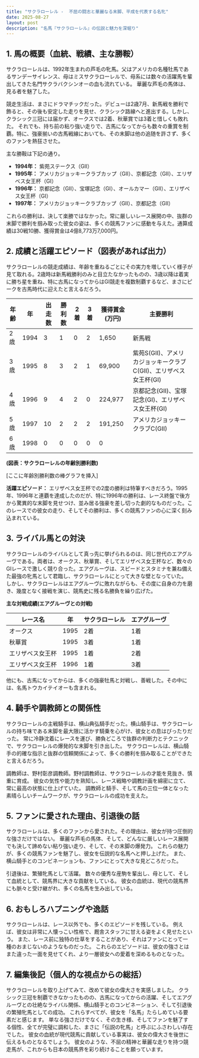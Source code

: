 ```yaml
---
title: "サクラローレル -  不屈の闘志と華麗なる末脚、平成を代表する名牝"
date: 2025-08-27
layout: post
description: "名馬『サクラローレル』の伝説と魅力を深堀り"
---
```


## 1. 馬の概要（血統、戦績、主な勝鞍）

サクラローレルは、1992年生まれの芦毛の牝馬。父はアメリカの名種牡馬であるサンデーサイレンス、母はミスサクラローレルで、母系には数々の活躍馬を輩出してきた名門サクラバクシンオーの血も流れている。  華麗な芦毛の馬体は、見る者を魅了した。

競走生活は、まさにドラマチックだった。デビューは2歳7月、新馬戦を勝利で飾ると、その後も安定した走りを見せ、クラシック路線へと進出する。しかし、クラシック三冠には届かず、オークスでは2着、秋華賞では3着と惜しくも敗れた。  それでも、持ち前の粘り強い走りで、古馬になってからも数々の重賞を制覇。特に、強豪揃いの古馬戦線においても、その末脚は他の追随を許さず、多くのファンを熱狂させた。

主な勝鞍は下記の通り。

* **1994年：**  紫苑ステークス（GII）
* **1995年：**  アメリカジョッキークラブカップ（GII）、京都記念（GII）、エリザベス女王杯（GI）
* **1996年：**  京都記念（GII）、宝塚記念（GI）、オールカマー（GII）、エリザベス女王杯（GI）
* **1997年：**  アメリカジョッキークラブカップ（GII）、京都記念（GII）

これらの勝利は、決して楽勝ではなかった。常に厳しいレース展開の中、抜群の末脚で勝利を掴み取った彼女の姿は、多くの競馬ファンに感動を与えた。通算成績は30戦10勝、獲得賞金は4億8,773万7,000円。


## 2. 成績と活躍エピソード（図表があれば出力）

サクラローレルの競走成績は、年齢を重ねるごとにその実力を増していく様子が見て取れる。2歳時は新馬戦勝利のみと目立たなかったものの、3歳以降は着実に勝ち星を重ね、特に古馬になってからはGI競走を複数制覇するなど、まさにピークを古馬時代に迎えたと言えるだろう。

| 年齢 | 年 | 出走数 | 勝利数 | 2着 | 3着 | 獲得賞金(万円) | 主要勝利 |
|---|---|---|---|---|---|---|---|
| 2歳 | 1994 | 3 | 1 | 0 | 2 | 1,650 | 新馬戦 |
| 3歳 | 1995 | 8 | 3 | 2 | 1 | 69,900 | 紫苑S(GII)、アメリカジョッキークラブC(GII)、エリザベス女王杯(GI) |
| 4歳 | 1996 | 9 | 4 | 2 | 0 | 224,977 | 京都記念(GII)、宝塚記念(GI)、エリザベス女王杯(GI) |
| 5歳 | 1997 | 10 | 2 | 2 | 2 | 191,250 | アメリカジョッキークラブC(GII) |
| 6歳 | 1998 | 0 | 0 | 0 | 0 | 0 |  |


**(図表：サクラローレルの年齢別勝利数)**

[ここに年齢別勝利数の棒グラフを挿入]

**活躍エピソード：** エリザベス女王杯での2度の勝利は特筆すべきだろう。1995年、1996年と連覇を達成したのだが、特に1996年の勝利は、レース終盤で後方から驚異的な末脚を見せつけ、並み居る強豪を差し切った劇的なものだった。このレースでの彼女の走り、そしてその勝利は、多くの競馬ファンの心に深く刻み込まれている。


## 3. ライバル馬との対決

サクラローレルのライバルとして真っ先に挙げられるのは、同じ世代のエアグルーヴである。両者は、オークス、秋華賞、そしてエリザベス女王杯など、数々のGIレースで激しく競り合った。エアグルーヴは、スピードとスタミナを兼ね備えた最強の牝馬として君臨し、サクラローレルにとって大きな壁となっていた。  しかし、サクラローレルはエアグルーヴに敗れながらも、その度に自身の力を磨き、幾度となく接戦を演じ、競馬史に残る名勝負を繰り広げた。


**主な対戦成績(エアグルーヴとの対戦)**

| レース名 | 年 | サクラローレル | エアグルーヴ |
|---|---|---|---|
| オークス | 1995 | 2着 | 1着 |
| 秋華賞 | 1995 | 3着 | 1着 |
| エリザベス女王杯 | 1995 | 1着 | 2着 |
| エリザベス女王杯 | 1996 | 1着 | 3着 |


他にも、古馬になってからは、多くの強豪牡馬と対戦し、善戦した。その中には、名馬トウカイテイオーも含まれる。


## 4. 騎手や調教師との関係性

サクラローレルの主戦騎手は、横山典弘騎手だった。横山騎手は、サクラローレルの持ち味である末脚を最大限に活かす騎乗を心がけ、彼女との息はぴったりだった。  常に冷静沈着にレースを運び、勝負どころで抜群の判断力とテクニックで、サクラローレルの爆発的な末脚を引き出した。  サクラローレルは、横山騎手の的確な指示と抜群の信頼関係によって、多くの勝利を掴み取ることができたと言えるだろう。

調教師は、野村彰彦調教師。野村調教師は、サクラローレルの才能を見抜き、慎重に育成。  彼女の気性や能力を熟知し、レース戦略や調教計画を綿密に立て、常に最高の状態に仕上げていた。  調教師と騎手、そして馬の三位一体となった素晴らしいチームワークが、サクラローレルの成功を支えた。


## 5. ファンに愛された理由、引退後の話

サクラローレルは、多くのファンから愛された。その理由は、彼女が持つ圧倒的な強さだけではない。  華麗な芦毛の馬体、そして、どんなに厳しいレース展開でも決して諦めない粘り強い走り、そして、その末脚の爆発力。  これらの魅力が、多くの競馬ファンを魅了し、彼女を伝説的な名馬へと押し上げた。  また、横山騎手とのコンビネーションも、ファンにとって大きな見どころだった。

引退後は、繁殖牝馬として活躍。  数々の優秀な産駒を輩出し、母として、そして血統として、競馬界に大きな貢献をしている。  彼女の血統は、現代の競馬界にも脈々と受け継がれ、多くの名馬を生み出している。


## 6. おもしろハプニングや逸話

サクラローレルは、レース以外でも、多くのエピソードを残している。  例えば、彼女は非常に人懐っこい性格で、厩舎スタッフに甘える姿をよく見せたという。  また、レース前に独特の仕草をすることがあり、それはファンにとって一種のおまじないのようなものだった。  これらのエピソードは、彼女の強さとはまた違った一面を見せてくれ、より一層彼女への愛着を深めるものとなった。


## 7. 編集後記（個人的な視点からの総括）

サクラローレルを取り上げてみて、改めて彼女の偉大さを実感しました。  クラシック三冠を制覇できなかったものの、古馬になってからの活躍、そしてエアグルーヴとの壮絶なライバル関係、横山騎手とのコンビネーション、そして引退後の繁殖牝馬としての成功。  これらすべてが、彼女を「名馬」たらしめている要素だと感じます。  単なる強さだけでなく、その生き様、そしてファンを魅了する個性、全てが完璧に調和した、まさに「伝説の牝馬」と呼ぶにふさわしい存在でした。  彼女の血統が現代競馬に貢献している事実は、彼女の偉大さを後世に伝えるものとなるでしょう。  彼女のような、不屈の精神と華麗な走りを持つ競走馬が、これからも日本の競馬界を彩り続けることを願っています。
